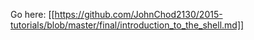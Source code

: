 Go here: [[https://github.com/JohnChod2130/2015-tutorials/blob/master/final/introduction_to_the_shell.md]]
